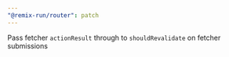 ```yaml
---
"@remix-run/router": patch
---
```


Pass fetcher `actionResult` through to `shouldRevalidate` on fetcher submissions
